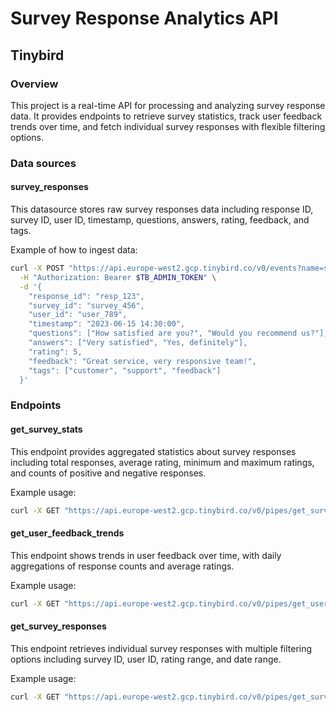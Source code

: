 # Survey Response Analytics API

## Tinybird

### Overview
This project is a real-time API for processing and analyzing survey response data. It provides endpoints to retrieve survey statistics, track user feedback trends over time, and fetch individual survey responses with flexible filtering options.

### Data sources

#### survey_responses
This datasource stores raw survey responses data including response ID, survey ID, user ID, timestamp, questions, answers, rating, feedback, and tags.

Example of how to ingest data:
```bash
curl -X POST "https://api.europe-west2.gcp.tinybird.co/v0/events?name=survey_responses" \
  -H "Authorization: Bearer $TB_ADMIN_TOKEN" \
  -d '{
    "response_id": "resp_123",
    "survey_id": "survey_456",
    "user_id": "user_789",
    "timestamp": "2023-06-15 14:30:00",
    "questions": ["How satisfied are you?", "Would you recommend us?"],
    "answers": ["Very satisfied", "Yes, definitely"],
    "rating": 5,
    "feedback": "Great service, very responsive team!",
    "tags": ["customer", "support", "feedback"]
  }'
```

### Endpoints

#### get_survey_stats
This endpoint provides aggregated statistics about survey responses including total responses, average rating, minimum and maximum ratings, and counts of positive and negative responses.

Example usage:
```bash
curl -X GET "https://api.europe-west2.gcp.tinybird.co/v0/pipes/get_survey_stats.json?token=$TB_ADMIN_TOKEN&survey_id=survey_456&from_date=2023-01-01 00:00:00&to_date=2023-12-31 23:59:59"
```

#### get_user_feedback_trends
This endpoint shows trends in user feedback over time, with daily aggregations of response counts and average ratings.

Example usage:
```bash
curl -X GET "https://api.europe-west2.gcp.tinybird.co/v0/pipes/get_user_feedback_trends.json?token=$TB_ADMIN_TOKEN&survey_id=survey_456&from_date=2023-05-01 00:00:00&to_date=2023-06-30 23:59:59"
```

#### get_survey_responses
This endpoint retrieves individual survey responses with multiple filtering options including survey ID, user ID, rating range, and date range.

Example usage:
```bash
curl -X GET "https://api.europe-west2.gcp.tinybird.co/v0/pipes/get_survey_responses.json?token=$TB_ADMIN_TOKEN&survey_id=survey_456&min_rating=4&limit=50"
```
